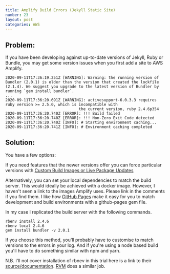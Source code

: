 ```yaml
---
title: Amplify Build Errors (Jekyll Static Site)
number: 23
layout: post
categories: AWS
---
```


## Problem:

If you have been developing against up-to-date versions of Jekyll, Ruby or Bundle, you may get some version issues when you first add a site to AWS Amplify.

    2020-09-11T17:36:19.251Z [WARNING]: Warning: the running version of Bundler (2.0.1) is older than the version that created the lockfile (2.1.4). We suggest you upgrade to the latest version of Bundler by running `gem install bundler`.
    ...
    2020-09-11T17:36:20.691Z [WARNING]: activesupport-6.0.3.3 requires ruby version >= 2.5.0, which is incompatible with
                                    the current version, ruby 2.4.6p354
    2020-09-11T17:36:20.740Z [ERROR]: !!! Build failed
    2020-09-11T17:36:20.740Z [ERROR]: !!! Non-Zero Exit Code detected
    2020-09-11T17:36:20.740Z [INFO]: # Starting environment caching...
    2020-09-11T17:36:20.741Z [INFO]: # Environment caching completed

## Solution:

You have a few options:

If you need features that the newer versions offer you can force particular versions with [Custom Build Images or Live Package Updates](https://docs.aws.amazon.com/amplify/latest/userguide/custom-build-image.html)

Alternatively, you can set your local dependencies to match the build server.  This would ideally be achieved with a docker image.  However, I haven't seen a link to the images Amplify uses.  Please link in the comments if you find them.  I like how [GitHub Pages](https://pages.github.com/) make it easy for you to match development and build environments with a github-pages gem file.

In my case I replicated the build server with the following commands.

    rbenv install 2.4.6
    rbenv local 2.4.6
    gem install bundler -v 2.0.1

If you choose this method, you'll probably have to customise to match versions to the errors in your log.  And if you're using a node based build you'll have to do something similar with npm and yarn.

N.B. I'll not cover installation of rbnev in this trial here is a link to their [source/documentation](https://github.com/rbenv/rbenv). [RVM](https://rvm.io/) does a similar job.